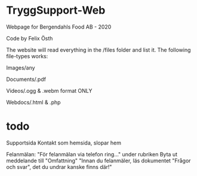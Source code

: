 # TryggSupport-Web
 
Webpage for Bergendahls Food AB - 2020

Code by Felix Östh


The website will read everything in the /files folder and list it. The following file-types works:

Images/any

Documents/.pdf

Videos/.ogg & .webm format ONLY

Webdocs/.html & .php



# todo

Supportsida
Kontakt som hemsida, slopar hem

Felanmälan:
"För felanmälan via telefon ring..." under rubriken
Byta ut meddelande till "Omfattning"
"Innan du felanmäler, läs dokumentet "Frågor och svar", det du undrar kanske finns där!"
